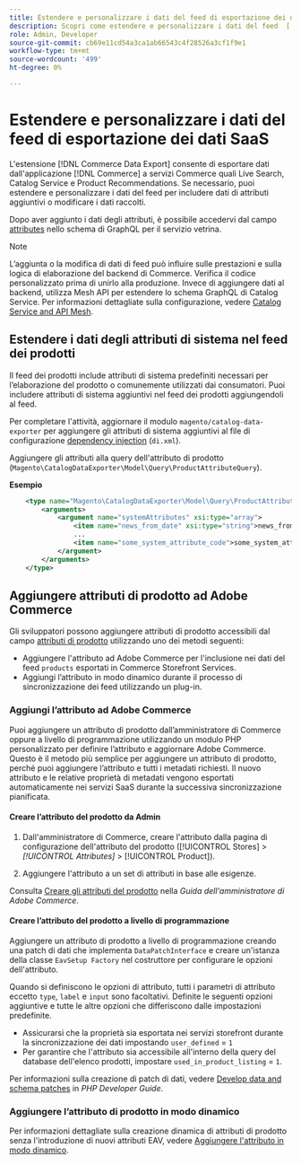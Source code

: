 ```yaml
---
title: Estendere e personalizzare i dati del feed di esportazione dei dati SaaS
description: Scopri come estendere e personalizzare i dati del feed  [!DNL SaaS Data Export] .
role: Admin, Developer
source-git-commit: cb69e11cd54a3ca1ab66543c4f28526a3cf1f9e1
workflow-type: tm+mt
source-wordcount: '499'
ht-degree: 0%

---
```


# Estendere e personalizzare i dati del feed di esportazione dei dati SaaS

L&#39;estensione [!DNL Commerce Data Export] consente di esportare dati dall&#39;applicazione [!DNL Commerce] a servizi Commerce quali Live Search, Catalog Service e Product Recommendations. Se necessario, puoi estendere e personalizzare i dati del feed per includere dati di attributi aggiuntivi o modificare i dati raccolti.

Dopo aver aggiunto i dati degli attributi, è possibile accedervi dal campo [attributes](https://developer.adobe.com/commerce/services/graphql/catalog-service/products/#productviewattribute-type) nello schema di GraphQL per il servizio vetrina.

>[!NOTE]
>
>L’aggiunta o la modifica di dati di feed può influire sulle prestazioni e sulla logica di elaborazione del backend di Commerce. Verifica il codice personalizzato prima di unirlo alla produzione. Invece di aggiungere dati al backend, utilizza Mesh API per estendere lo schema GraphQL di Catalog Service. Per informazioni dettagliate sulla configurazione, vedere [Catalog Service and API Mesh](../catalog-service/mesh.md).

## Estendere i dati degli attributi di sistema nel feed dei prodotti

Il feed dei prodotti include attributi di sistema predefiniti necessari per l’elaborazione del prodotto o comunemente utilizzati dai consumatori. Puoi includere attributi di sistema aggiuntivi nel feed dei prodotti aggiungendoli al feed.

Per completare l&#39;attività, aggiornare il modulo `magento/catalog-data-exporter` per aggiungere gli attributi di sistema aggiuntivi al file di configurazione [dependency injection](https://developer.adobe.com/commerce/php/development/build/dependency-injection-file/) (`di.xml`).

Aggiungere gli attributi alla query dell&#39;attributo di prodotto (`Magento\CatalogDataExporter\Model\Query\ProductAttributeQuery`).

**Esempio**

```xml
    <type name="Magento\CatalogDataExporter\Model\Query\ProductAttributeQuery">
        <arguments>
            <argument name="systemAttributes" xsi:type="array">
                <item name="news_from_date" xsi:type="string">news_from_date</item>
                ...
                <item name="some_system_attribute_code">some_system_attribute_code</item>
            </argument>
        </arguments>
    </type>
```

## Aggiungere attributi di prodotto ad Adobe Commerce

Gli sviluppatori possono aggiungere attributi di prodotto accessibili dal campo [attributi di prodotto](https://developer.adobe.com/commerce/services/graphql/catalog-service/products/#output-fields) utilizzando uno dei metodi seguenti:

- Aggiungere l&#39;attributo ad Adobe Commerce per l&#39;inclusione nei dati del feed `products` esportati in Commerce Storefront Services.
- Aggiungi l’attributo in modo dinamico durante il processo di sincronizzazione dei feed utilizzando un plug-in.

### Aggiungi l’attributo ad Adobe Commerce

Puoi aggiungere un attributo di prodotto dall’amministratore di Commerce oppure a livello di programmazione utilizzando un modulo PHP personalizzato per definire l’attributo e aggiornare Adobe Commerce. Questo è il metodo più semplice per aggiungere un attributo di prodotto, perché puoi aggiungere l’attributo e tutti i metadati richiesti. Il nuovo attributo e le relative proprietà di metadati vengono esportati automaticamente nei servizi SaaS durante la successiva sincronizzazione pianificata.

#### Creare l’attributo del prodotto da Admin

1. Dall&#39;amministratore di Commerce, creare l&#39;attributo dalla pagina di configurazione dell&#39;attributo del prodotto ([!UICONTROL Stores] > *[!UICONTROL Attributes]* > [!UICONTROL Product]).

1. Aggiungere l&#39;attributo a un set di attributi in base alle esigenze.

Consulta [Creare gli attributi del prodotto](https://experienceleague.adobe.com/en/docs/commerce-admin/catalog/product-attributes/create/attribute-product-create) nella *Guida dell&#39;amministratore di Adobe Commerce*.

#### Creare l’attributo del prodotto a livello di programmazione

Aggiungere un attributo di prodotto a livello di programmazione creando una patch di dati che implementa `DataPatchInterface` e creare un&#39;istanza della classe `EavSetup Factory` nel costruttore per configurare le opzioni dell&#39;attributo.

Quando si definiscono le opzioni di attributo, tutti i parametri di attributo eccetto `type`, `label` e `input` sono facoltativi. Definite le seguenti opzioni aggiuntive e tutte le altre opzioni che differiscono dalle impostazioni predefinite.

- Assicurarsi che la proprietà sia esportata nei servizi storefront durante la sincronizzazione dei dati impostando `user_defined` = `1`
- Per garantire che l&#39;attributo sia accessibile all&#39;interno della query del database dell&#39;elenco prodotti, impostare `used_in_product_listing` = `1`.

Per informazioni sulla creazione di patch di dati, vedere [Develop data and schema patches](https://developer.adobe.com/commerce/php/development/components/declarative-schema/patches/) in *PHP Developer Guide*.

### Aggiungere l’attributo di prodotto in modo dinamico

Per informazioni dettagliate sulla creazione dinamica di attributi di prodotto senza l&#39;introduzione di nuovi attributi EAV, vedere [Aggiungere l&#39;attributo in modo dinamico](add-attribute-dynamically.md).

